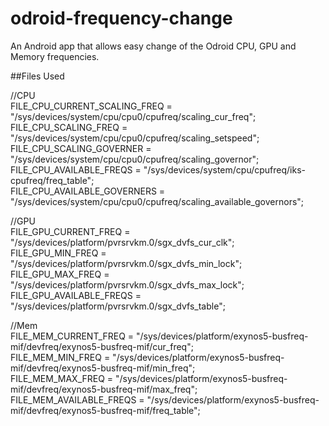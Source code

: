 odroid-frequency-change
=======================

An Android app that allows easy change of the Odroid CPU, GPU and Memory frequencies.


##Files Used

//CPU  
FILE_CPU_CURRENT_SCALING_FREQ = "/sys/devices/system/cpu/cpu0/cpufreq/scaling_cur_freq";  
FILE_CPU_SCALING_FREQ = "/sys/devices/system/cpu/cpu0/cpufreq/scaling_setspeed";  
FILE_CPU_SCALING_GOVERNER = "/sys/devices/system/cpu/cpu0/cpufreq/scaling_governor";  
FILE_CPU_AVAILABLE_FREQS = "/sys/devices/system/cpu/cpufreq/iks-cpufreq/freq_table";  
FILE_CPU_AVAILABLE_GOVERNERS = "/sys/devices/system/cpu/cpu0/cpufreq/scaling_available_governors";  

//GPU  
FILE_GPU_CURRENT_FREQ = "/sys/devices/platform/pvrsrvkm.0/sgx_dvfs_cur_clk";  
FILE_GPU_MIN_FREQ = "/sys/devices/platform/pvrsrvkm.0/sgx_dvfs_min_lock";  
FILE_GPU_MAX_FREQ = "/sys/devices/platform/pvrsrvkm.0/sgx_dvfs_max_lock";  
FILE_GPU_AVAILABLE_FREQS = "/sys/devices/platform/pvrsrvkm.0/sgx_dvfs_table";  

//Mem  
FILE_MEM_CURRENT_FREQ = "/sys/devices/platform/exynos5-busfreq-mif/devfreq/exynos5-busfreq-mif/cur_freq";  
FILE_MEM_MIN_FREQ = "/sys/devices/platform/exynos5-busfreq-mif/devfreq/exynos5-busfreq-mif/min_freq";  
FILE_MEM_MAX_FREQ = "/sys/devices/platform/exynos5-busfreq-mif/devfreq/exynos5-busfreq-mif/max_freq";  
FILE_MEM_AVAILABLE_FREQS = "/sys/devices/platform/exynos5-busfreq-mif/devfreq/exynos5-busfreq-mif/freq_table";  
